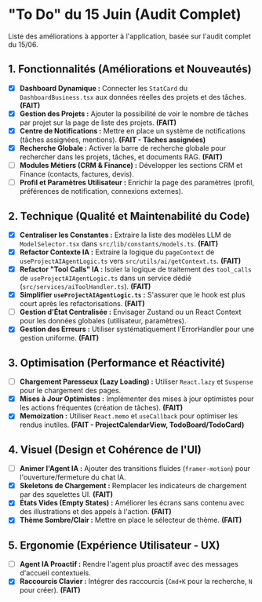
# "To Do" du 15 Juin (Audit Complet)

Liste des améliorations à apporter à l'application, basée sur l'audit complet du 15/06.

## 1. Fonctionnalités (Améliorations et Nouveautés)

- [x] **Dashboard Dynamique :** Connecter les `StatCard` du `DashboardBusiness.tsx` aux données réelles des projets et des tâches. **(FAIT)**
- [x] **Gestion des Projets :** Ajouter la possibilité de voir le nombre de tâches par projet sur la page de liste des projets. **(FAIT)**
- [x] **Centre de Notifications :** Mettre en place un système de notifications (tâches assignées, mentions). **(FAIT - Tâches assignées)**
- [x] **Recherche Globale :** Activer la barre de recherche globale pour rechercher dans les projets, tâches, et documents RAG. **(FAIT)**
- [ ] **Modules Métiers (CRM & Finance) :** Développer les sections CRM et Finance (contacts, factures, devis).
- [ ] **Profil et Paramètres Utilisateur :** Enrichir la page des paramètres (profil, préférences de notification, connexions externes).

## 2. Technique (Qualité et Maintenabilité du Code)

- [x] **Centraliser les Constantes :** Extraire la liste des modèles LLM de `ModelSelector.tsx` dans `src/lib/constants/models.ts`. **(FAIT)**
- [x] **Refactor Contexte IA :** Extraire la logique du `pageContext` de `useProjectAIAgentLogic.ts` vers `src/utils/ai/getContext.ts`. **(FAIT)**
- [x] **Refactor "Tool Calls" IA :** Isoler la logique de traitement des `tool_calls` de `useProjectAIAgentLogic.ts` dans un service dédié (`src/services/aiToolHandler.ts`). **(FAIT)**
- [x] **Simplifier `useProjectAIAgentLogic.ts` :** S'assurer que le hook est plus court après les refactorisations. **(FAIT)**
- [ ] **Gestion d'État Centralisée :** Envisager Zustand ou un React Context pour les données globales (utilisateur, paramètres).
- [x] **Gestion des Erreurs :** Utiliser systématiquement l'ErrorHandler pour une gestion uniforme. **(FAIT)**

## 3. Optimisation (Performance et Réactivité)

- [ ] **Chargement Paresseux (Lazy Loading) :** Utiliser `React.lazy` et `Suspense` pour le chargement des pages.
- [x] **Mises à Jour Optimistes :** Implémenter des mises à jour optimistes pour les actions fréquentes (création de tâches). **(FAIT)**
- [x] **Memoization :** Utiliser `React.memo` et `useCallback` pour optimiser les rendus inutiles. **(FAIT - ProjectCalendarView, TodoBoard/TodoCard)**

## 4. Visuel (Design et Cohérence de l'UI)

- [ ] **Animer l'Agent IA :** Ajouter des transitions fluides (`framer-motion`) pour l'ouverture/fermeture du chat IA.
- [x] **Skeletons de Chargement :** Remplacer les indicateurs de chargement par des squelettes UI. **(FAIT)**
- [x] **États Vides (Empty States) :** Améliorer les écrans sans contenu avec des illustrations et des appels à l'action. **(FAIT)**
- [x] **Thème Sombre/Clair :** Mettre en place le sélecteur de thème. **(FAIT)**

## 5. Ergonomie (Expérience Utilisateur - UX)

- [ ] **Agent IA Proactif :** Rendre l'agent plus proactif avec des messages d'accueil contextuels.
- [x] **Raccourcis Clavier :** Intégrer des raccourcis (`Cmd+K` pour la recherche, `N` pour créer). **(FAIT)**
